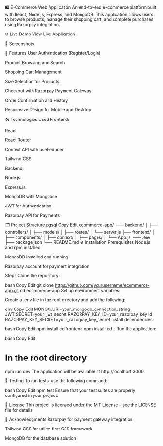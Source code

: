 🛍️ E-Commerce Web Application
An end-to-end e-commerce platform built with React, Node.js, Express, and MongoDB. This application allows users to browse products, manage their shopping cart, and complete purchases using Razorpay integration.

🌐 Live Demo
View Live Application

📸 Screenshots




🚀 Features
User Authentication (Register/Login)

Product Browsing and Search

Shopping Cart Management

Size Selection for Products

Checkout with Razorpay Payment Gateway

Order Confirmation and History

Responsive Design for Mobile and Desktop

🛠️ Technologies Used
Frontend:

React

React Router

Context API with useReducer

Tailwind CSS

Backend:

Node.js

Express.js

MongoDB with Mongoose

JWT for Authentication

Razorpay API for Payments

🗂️ Project Structure
pgsql
Copy
Edit
ecommerce-app/
├── backend/
│   ├── controllers/
│   ├── models/
│   ├── routes/
│   └── server.js
├── frontend/
│   ├── components/
│   ├── context/
│   ├── pages/
│   └── App.js
├── .env
├── package.json
└── README.md
⚙️ Installation
Prerequisites
Node.js and npm installed

MongoDB installed and running

Razorpay account for payment integration

Steps
Clone the repository:

bash
Copy
Edit
git clone https://github.com/yourusername/ecommerce-app.git
cd ecommerce-app
Set up environment variables:

Create a .env file in the root directory and add the following:

env
Copy
Edit
MONGO_URI=your_mongodb_connection_string
JWT_SECRET=your_jwt_secret
RAZORPAY_KEY_ID=your_razorpay_key_id
RAZORPAY_KEY_SECRET=your_razorpay_key_secret
Install dependencies:

bash
Copy
Edit
npm install
cd frontend
npm install
cd ..
Run the application:

bash
Copy
Edit
# In the root directory
npm run dev
The application will be available at http://localhost:3000.

🧪 Testing
To run tests, use the following command:

bash
Copy
Edit
npm test
Ensure that your test suites are properly configured in your project.

📄 License
This project is licensed under the MIT License - see the LICENSE file for details.

🙌 Acknowledgments
Razorpay for payment gateway integration

Tailwind CSS for utility-first CSS framework

MongoDB for the database solution

